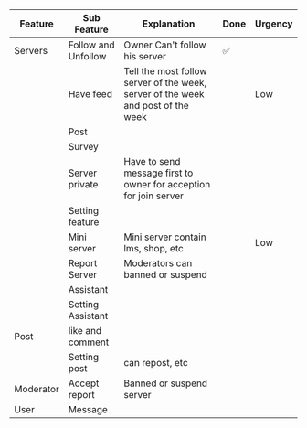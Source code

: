 | Feature | Sub Feature | Explanation | Done | Urgency |
| --- | --- | --- | --- | --- |
| Servers | Follow and Unfollow  | Owner Can't follow his server | ✅| |
| | Have feed | Tell the most follow server of the week, server of the week and post of the week | | Low |
| | Post | | | |
| | Survey | | | |
| | Server private | Have to send message first to owner for acception for join server| | |
| | Setting feature | | | |
| | Mini server | Mini server contain lms, shop, etc | | Low |
| | Report Server | Moderators can banned or suspend | |  |
| | Assistant |  | |  |
| | Setting Assistant |  | |  |
| Post | like and comment | | |  |
| | Setting post | can repost, etc | | |
| Moderator | Accept report | Banned or suspend server | | |
| User | Message | | | |


